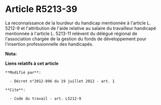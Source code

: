 # Article R5213-39

La reconnaissance de la lourdeur du handicap mentionnée à l'article L. 5212-9 et l'attribution de l'aide relative au salaire
du travailleur handicapé mentionnée à l'article L. 5213-11 relèvent du                   délégué régional de l'association
chargée de la gestion du fonds de développement pour l'insertion professionnelle des handicapés.

**Nota:**



**Liens relatifs à cet article**

	**Modifié par**:

	  - Décret n°2012-896 du 19 juillet 2012 - art. 1

	**Cite**:

	  - Code du travail - art. L5212-9
